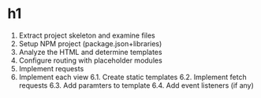 # h1

1. Extract project skeleton and examine files
2. Setup NPM project (package.json+libraries)
3. Analyze the HTML and determine templates
4. Configure routing with placeholder modules
5. Implement requests
6. Implement each view
  6.1. Create static templates
  6.2. Implement fetch requests
  6.3. Add paramters to template
  6.4. Add event listeners (if any)
